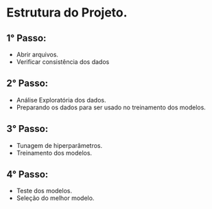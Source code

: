 # Estrutura do Projeto.

## 1° Passo:

- Abrir arquivos.
- Verificar consistência dos dados

## 2° Passo:

- Análise Exploratória dos dados.
- Preparando os dados para ser usado no treinamento dos modelos.

## 3° Passo:

- Tunagem de hiperparâmetros.
- Treinamento dos modelos.

## 4° Passo:

- Teste dos modelos.
- Seleção do melhor modelo.